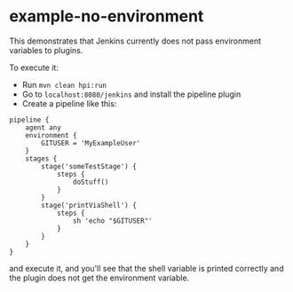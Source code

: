 # example-no-environment

This demonstrates that Jenkins currently does not pass environment variables to plugins. 

To execute it:
- Run `mvn clean hpi:run`
- Go to `localhost:8080/jenkins` and install the pipeline plugin
- Create a pipeline like this:

```
pipeline {   
    agent any
    environment {
        GITUSER = 'MyExampleUser'
    }
    stages {
        stage('someTestStage') {
            steps {
                doStuff()
            }
        }
        stage('printViaShell') {
            steps {
                sh 'echo "$GITUSER"'            
            }
        }
    }
}
```

and execute it, and you'll see that the shell variable is printed correctly and the plugin does not get the environment variable.
